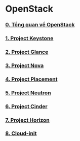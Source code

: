 # OpenStack
### [0. Tổng quan về OpenStack](https://github.com/QuocCuong97/OpenStack/tree/master/docs/00_Overview)
### [1. Project Keystone](https://github.com/QuocCuong97/OpenStack/tree/master/docs/01_Keystone)
### [2. Project Glance](https://github.com/QuocCuong97/OpenStack/tree/master/docs/02_Glance)
### [3. Project Nova](https://github.com/QuocCuong97/OpenStack/tree/master/docs/03_Nova)
### [4. Project Placement](https://github.com/QuocCuong97/OpenStack/tree/master/docs/04_Placement)
### [5. Project Neutron](https://github.com/QuocCuong97/OpenStack/tree/master/docs/05_Neutron)
### [6. Project Cinder](https://github.com/QuocCuong97/OpenStack/tree/master/docs/06_Cinder)
### [7. Project Horizon](https://github.com/QuocCuong97/OpenStack/tree/master/docs/07_Horizon)
### [8. Cloud-init](https://github.com/QuocCuong97/OpenStack/tree/master/docs/08_Cloud-init)
